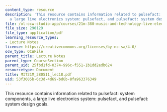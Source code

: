 ```yaml
---
content_type: resource
description: 'This resource contains information related to pulsefact: system components,
  a large live electronics system: pulsefact, and pulsefact: system design goals.'
file: /ol-ocw-studio-app/courses/21m-380-music-and-technology-live-electronics-performance-practices-spring-2011/53f3605b6c3d4d69bd6b8fa963376349_MIT21M_380S11_lec18.pdf
file_size: 290129
file_type: application/pdf
learning_resource_types:
- Lecture Notes
license: https://creativecommons.org/licenses/by-nc-sa/4.0/
ocw_type: OCWFile
parent_title: Lecture Notes
parent_type: CourseSection
parent_uid: 25fbd1fd-0374-996c-f551-1b1dd2edb624
resourcetype: Document
title: MIT21M_380S11_lec18.pdf
uid: 53f3605b-6c3d-4d69-bd6b-8fa963376349
---
```

This resource contains information related to pulsefact: system components, a large live electronics system: pulsefact, and pulsefact: system design goals.